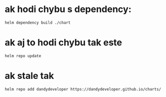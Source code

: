
# ak hodi chybu s dependency:
  `helm dependency build ./chart`

# ak aj to hodi chybu tak este
  `helm repo update`

# ak stale tak
  `helm repo add dandydeveloper https://dandydeveloper.github.io/charts/`



